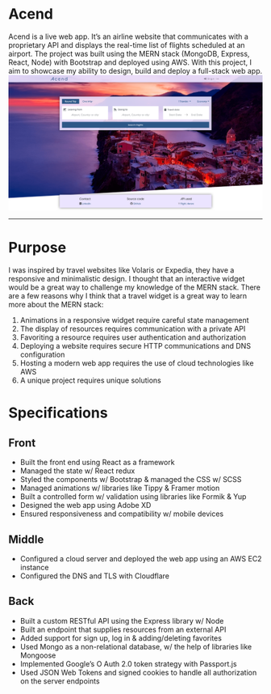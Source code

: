 # Acend
Acend is a live web app. It’s an airline website that communicates with a proprietary API and displays the real-time list of flights scheduled at an airport. The project was built using the MERN stack (MongoDB, Express, React, Node) with Bootstrap and deployed using AWS. With this project, I aim to showcase my ability to design, build and deploy a full-stack web app.
![Screenshot](acend-site.png)
***
# Purpose
I was inspired by travel websites like Volaris or Expedia, they have a responsive and minimalistic design. I thought that an interactive widget would be a great way to challenge my knowledge of the MERN stack.
There are a few reasons why I think that a travel widget is a great way to learn more about the MERN stack:
1.	Animations in a responsive widget require careful state management
2.	The display of resources requires communication with a private API
3.	Favoriting a resource requires user authentication and authorization
4.	Deploying a website requires secure HTTP communications and DNS configuration
5.	Hosting a modern web app requires the use of cloud technologies like AWS
6.	A unique project requires unique solutions
# Specifications
## Front
*	Built the front end using React as a framework
*	Managed the state w/ React redux
*	Styled the components w/ Bootstrap & managed the CSS w/ SCSS
*	Managed animations w/ libraries like Tippy & Framer motion
*	Built a controlled form w/ validation using libraries like Formik & Yup
*	Designed the web app using Adobe XD
*	Ensured responsiveness and compatibility w/ mobile devices
## Middle
*	Configured a cloud server and deployed the web app using an AWS EC2 instance
*	Configured the DNS and TLS with Cloudflare
## Back
*	Built a custom RESTful API using the Express library w/ Node
*	Built an endpoint that supplies resources from an external API
*	Added support for sign up, log in & adding/deleting favorites
*	Used Mongo as a non-relational database, w/ the help of libraries like Mongoose
*	Implemented Google’s O Auth 2.0 token strategy with Passport.js
*	Used JSON Web Tokens and signed cookies to handle all authorization on the server endpoints
